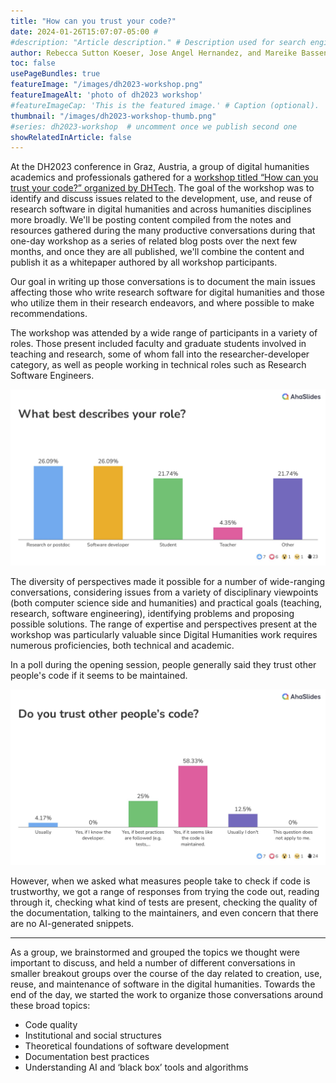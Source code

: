 ```yaml
---
title: "How can you trust your code?"
date: 2024-01-26T15:07:07-05:00 # 
#description: "Article description." # Description used for search engine.
author: Rebecca Sutton Koeser, Jose Angel Hernandez, and Mareike Bassenge
toc: false
usePageBundles: true
featureImage: "/images/dh2023-workshop.png" 
featureImageAlt: 'photo of dh2023 workshop'
#featureImageCap: 'This is the featured image.' # Caption (optional).
thumbnail: "/images/dh2023-workshop-thumb.png" 
#series: dh2023-workshop  # uncomment once we publish second one
showRelatedInArticle: false
---
```


At the DH2023 conference in Graz, Austria, a group of digital humanities academics and professionals gathered for a [workshop titled  “How can you trust your code?” organized by DHTech](/dh2023-workshop/). The goal of the workshop was to identify and discuss issues related to the development, use, and reuse of research software in digital humanities and across humanities disciplines more broadly. We'll be posting content compiled from the notes and resources gathered during the many productive conversations during that one-day workshop as a series of related blog posts over the next few months, and once they are all published, we'll combine the content and publish it as a whitepaper authored by all workshop participants.

Our goal in writing up those conversations is to document the main issues affecting those who write research software for digital humanities and those who utilize them in their research endeavors, and where possible to make recommendations.

The workshop was attended by a wide range of participants in a variety of roles. Those present included faculty and graduate students involved in teaching and research, some of whom fall into the researcher-developer category, as well as people working in technical roles such as Research Software Engineers. 

![26% researcher or postdoc, 26% software developer, 22% students, 5% teachers, and 22% something else](./images/participant-roles.png "Poll results for participant roles from the workshop opening session")

The diversity of perspectives made it possible for a number of wide-ranging conversations, considering issues from a variety of disciplinary viewpoints (both computer science side and humanities) and practical goals (teaching, research, software engineering), identifying problems and proposing possible solutions. The range of expertise and perspectives present at the workshop was particularly valuable since Digital Humanities work requires numerous proficiencies, both technical and academic.

In a poll during the opening session, people generally said they trust other people's code if it seems to be maintained.

![58% if the code seems to be maintained, 25% if best practices are followed, 12% usually I don't, 4% usually I do](./images/trust-others-code.png "Poll results on trusting other people's code, from the workshop opening session")

However, when we asked what measures people take to check if code is trustworthy, we got a range of responses from trying the code out, reading through it, checking what kind of tests are present, checking the quality of the documentation, talking to the maintainers, and even concern that there are no AI-generated snippets.

* * * 

As a group, we brainstormed and grouped the topics we thought were important to discuss, and held a number of different conversations in smaller breakout groups over the course of the day related to creation, use, reuse, and maintenance of software in the digital humanities. Towards the end of the day, we started the work to organize those conversations around these broad topics:

- Code quality
- Institutional and social structures
- Theoretical foundations of software development
- Documentation best practices
- Understanding AI and ‘black box’ tools and algorithms
